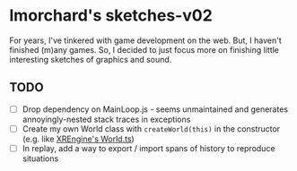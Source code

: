 # lmorchard's sketches-v02

For years, I've tinkered with game development on the web. But, I haven't finished (m)any games. So, I decided to just focus more on finishing little interesting sketches of graphics and sound.

## TODO

- [ ] Drop dependency on MainLoop.js - seems unmaintained and generates annoyingly-nested stack traces in exceptions
- [ ] Create my own World class with `createWorld(this)` in the constructor (e.g. like [XREngine's World.ts](https://github.com/XRFoundation/XREngine/blob/a083cd0989e1c064186b35c405859886f9fae465/packages/engine/src/ecs/classes/World.ts#L57))
- [ ] In replay, add a way to export / import spans of history to reproduce situations

